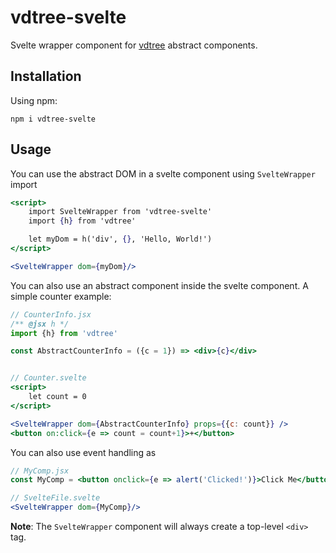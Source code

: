 # vdtree-svelte

Svelte wrapper component for [vdtree](https://github.com/lgirma/vdtree) abstract components.

## Installation

Using npm:

```
npm i vdtree-svelte
```

## Usage

You can use the abstract DOM in a svelte component using `SvelteWrapper` import

```jsx
<script>
    import SvelteWrapper from 'vdtree-svelte'
    import {h} from 'vdtree'

    let myDom = h('div', {}, 'Hello, World!')
</script>

<SvelteWrapper dom={myDom}/>
```

You can also use an abstract component inside the svelte component.
A simple counter example:

```jsx
// CounterInfo.jsx
/** @jsx h */
import {h} from 'vdtree'

const AbstractCounterInfo = ({c = 1}) => <div>{c}</div>


// Counter.svelte
<script>
    let count = 0
</script>

<SvelteWrapper dom={AbstractCounterInfo} props={{c: count}} />
<button on:click={e => count = count+1}>+</button>
```

You can also use event handling as

```jsx
// MyComp.jsx
const MyComp = <button onclick={e => alert('Clicked!')}>Click Me</button>

// SvelteFile.svelte
<SvelteWrapper dom={MyComp}/>
```

**Note**: The `SvelteWrapper` component will always create a top-level `<div>` tag.